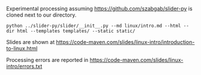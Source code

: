 

Experimental processing assuming https://github.com/szabgab/slider-py is cloned next to our directory.

```
python ../slider-py/slider/__init__.py --md linux/intro.md --html --dir html --templates templates/ --static static/
```

Slides are shown at https://code-maven.com/slides/linux-intro/introduction-to-linux.html

Processing errors are reported in https://code-maven.com/slides/linux-intro/errors.txt
